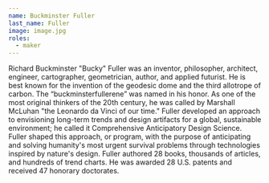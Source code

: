```yaml
---
name: Buckminster Fuller
last_name: Fuller
image: image.jpg
roles:
  - maker
---
```

Richard Buckminster "Bucky" Fuller was an inventor, philosopher, architect, engineer, cartographer, geometrician, author, and applied futurist. He is best known for the invention of the geodesic dome and the third allotrope of carbon. The “buckminsterfullerene” was named in his honor. As one of the most original thinkers of the 20th century, he was called by Marshall McLuhan "the Leonardo da Vinci of our time." Fuller developed an approach to envisioning long-term trends and design artifacts for a global, sustainable environment; he called it Comprehensive Anticipatory Design Science. Fuller shaped this approach, or program, with the purpose of anticipating and solving humanity's most urgent survival problems through technologies inspired by nature's design. Fuller authored 28 books, thousands of articles, and hundreds of trend charts. He was awarded 28 U.S. patents and received 47 honorary doctorates.
